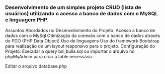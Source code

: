 <h3> Desenvolvimento de um simples projeto CRUD (lista de usuários) utilizando o acesso a banco de dados com o MySQL e linguagem PHP.</h3>

Assuntos Abordados no Desenvolvimento do Projeto: Acesso a banco de dados com o MySql Otimização da conexão com o banco de dados através do PDO (PHP Data Object) Uso de linguagens Uso do framework Bootstrap para realização de um layout responsivo para o projeto. Configuração do Projeto: Executar a query bd_bulla.sql ou importar o arquivo no phpMyAdmin para criar a table necessária.<br>

Editar o arquivo database.php
